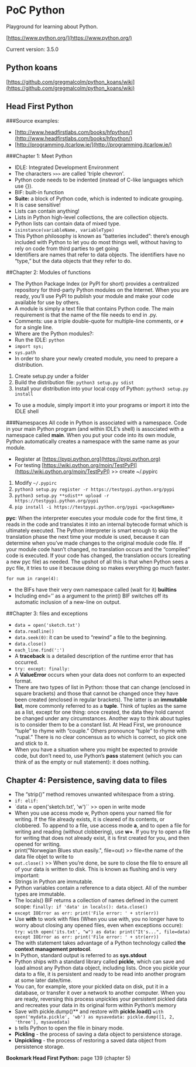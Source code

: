 # PoC Python

Playground for learning about Python.

[https://www.python.org/](https://www.python.org/)

Current version: 3.5.0

## Python koans
[https://github.com/gregmalcolm/python_koans/wiki](https://github.com/gregmalcolm/python_koans/wiki)



## Head First Python
###Source examples:
* [http://www.headfirstlabs.com/books/hfpython/](http://www.headfirstlabs.com/books/hfpython/)
* [http://programming.itcarlow.ie/](http://programming.itcarlow.ie/)

###Chapter 1: Meet Python
* IDLE: Integrated Development Environment
* The characters `>>>` are called 'triple chevron'.
* Python code needs to be indented (instead of C-like languages which use {}).
* BIF: built-in function
* **Suite:** a block of Python code, which is indented to indicate grouping.
* It is case sensitive!
* Lists can contain anything!
* Lists in Python high-level collections, the are collection objects.
* Python lists can contain data of mixed type.
* `isinstance(variableName, variableType)` 
* This Python philosophy is known as “batteries included”: there’s enough included with Python to let you do most things well, without having to rely on code from third parties to get going
* Identifiers are names that refer to data objects. The identifiers have no “type,” but the data objects that they refer to do.
  
  
##Chapter 2: Modules of functions
* The Python Package Index (or PyPI for short) provides a centralized repository for third-party Python modules on the Internet. When you are ready, you’ll use PyPI to publish your module and make your code available for use by others.
* A module is simply a text file that contains Python code. The main requirement is that the name of the file needs to end in .py.
* Comments: use a triple double-quote for multiple-line comments, or `#` for a single line.
* Where are the Python modules?:
 * Run the IDLE: `python`
 * `import sys;`
 * `sys.path`
* In order to share your newly created module, you need to prepare a distribution.
 1. Create setup.py under a folder
 2. Build the distribution file: `python3 setup.py sdist`
 3. Install your distribution into your local copy of Python: `python3 setup.py install`
* To use a module, simply import it into your programs or import it into the IDLE shell

###Namespaces
All code in Python is associated with a namespace.
Code in your main Python program (and within IDLE’s shell) is associated with a namespace called __main__. 
When you put your code into its own module, Python automatically creates a namespace with the same name as your module.

* Register at [https://pypi.python.org](https://pypi.python.org)
 * For testing [https://wiki.python.org/moin/TestPyPI](https://wiki.python.org/moin/TestPyPI) >> create ~/.pypirc
  1. Modify `~/.pypirc`
  2. `python3 setup.py register -r https://testpypi.python.org/pypi`
  3. `python3 setup.py **sdist** upload -r https://testpypi.python.org/pypi`
  4. `pip install -i https://testpypi.python.org/pypi <packageName>`

**pyc**: When the interpreter executes your module code for the first time, it reads in the code and translates it into an internal bytecode format which is ultimately executed. The Python interpreter is smart enough to skip the translation phase the next time your module is used, because it can determine when you’ve made changes to the original module code file. If your module code hasn’t changed, no translation occurs and the “compiled” code is executed. If your code has changed, the translation occurs (creating a new pyc file) as needed. The upshot of all this is that when Python sees a pyc file, it tries to use it because doing so makes everything go much faster.

`for num in range(4):`

* the BIFs have their very own namespace called (wait for it) __builtins__
* Including end=’’ as a argument to the print() BIF switches off its automatic inclusion of a new-line on output.

##Chapter 3: files and exceptions
* `data = open('sketch.txt')` 
* `data.readline()`
* `data.seek(0)`: it can be used to “rewind” a file to the beginning.
* `data.close()`
* `each_line.find(':')`
* A **traceback** is a detailed description of the runtime error that has occurred.
* `try: except: finally:`
* A **ValueError** occurs when your data does not conform to an expected format.
* There are two types of list in Python: those that can change (enclosed in square brackets) and those that cannot be changed once they have been created (enclosed in regular brackets). The latter is an **immutable list**, more commonly referred to as a **tuple**. Think of tuples as the same as a list, except for one thing: once created, the data they hold cannot be changed under any circumstances. 
Another way to think about tuples is to consider them to be a constant list. At Head First, we pronounce “tuple” to rhyme with “couple.” Others pronounce “tuple” to rhyme with “rupal.” There is no clear concensus as to which is correct, so pick one and stick to it.
* When you have a situation where you might be expected to provide code, but don’t need to, use Python’s **pass** statement (which you can think of as the
empty or null statement): it does nothing.

## Chapter 4: Persistence, saving data to files
* The “strip()” method removes unwanted whitespace from a string.
* `if: elif:`
* `data = open('sketch.txt', 'w')`` >> open in write mode
 * When you use access mode w, Python opens your named file for writing. If the file already exists, it is cleared of its contents, or
clobbered. To append to a file, use access mode **a**, and to open a file for writing and reading (without clobbering), use **w+**. If you
try to open a file for writing that does not already exist, it is first created for you, and then opened for writing.
* print("Norwegian Blues stun easily.", file=out) >> file=the name of the data file objet to write to
* `out.close()` >> When you’re done, be sure to close the file to ensure all of your data is written to disk. This is known as flushing and is very important:
* Strings in Python are immutable.
* Python variables contain a reference to a data object. All of the number types are immutable.
* The locals() BIF returns a collection of names defined in the current scope:
	`finally:
		if 'data' in locals():
			data.close()`
* `except IOError as err:
		print('File error: ' + str(err))`
* Use **with** to work with files (When you use with, you no longer have to worry about closing any opened files, even when exceptions occure):
`
try:
	with open('its.txt', "w") as data:
		print("It's...", file=data)
except IOError as err:
	print('File error: ' + str(err))
`
 * The with statement takes advantage of a Python technology called **the context management protocol**.
* In Python, standard output is referred to as **sys.stdout**
* Python ships with a standard library called **pickle**, which can save and load almost any Python data object, including lists. Once you pickle your data to a file, it is persistent and ready to be read into another program at some later date/time.
 * You can, for example, store your pickled data on disk, put it in a database, or transfer it over a network to another computer. When you are ready, reversing this process unpickles your persistent pickled data and recreates your data in its original form within Python’s memory
 * Save with pickle.dump()** and restore with **pickle.load()**
 `with open('mydata.pickle', 'wb') as mysavedata:
		pickle.dump([1, 2, 'three'], mysavedata)`
 * `b` tells Python to open the file in binary mode.
* **Pickling** - the process of saving a data object to persistence storage.
* **Unpickling** - the process of restoring a saved data object from persistence storage.


**Bookmark Head First Python:** page 139 (chapter 5)